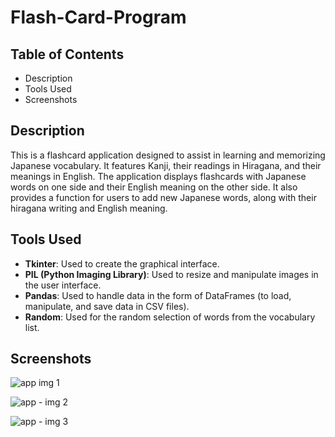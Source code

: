 # Flash-Card-Program

## Table of Contents
- Description
- Tools Used
- Screenshots

## Description
This is a flashcard application designed to assist in learning and memorizing Japanese vocabulary. It features Kanji, their readings in Hiragana, and their meanings in English. The application displays flashcards with Japanese words on one side and their English meaning on the other side. It also provides a function for users to add new Japanese words, along with their hiragana writing and English meaning.

## Tools Used
- **Tkinter**: Used to create the graphical interface.
- **PIL (Python Imaging Library)**: Used to resize and manipulate images in the user interface.
- **Pandas**: Used to handle data in the form of DataFrames (to load, manipulate, and save data in CSV files).
- **Random**: Used for the random selection of words from the vocabulary list.

## Screenshots


![app img 1](https://github.com/bardack134/Flash-Card-Program/assets/142977989/cea94d95-0785-41ce-8f2d-390810d0c948)


![app - img 2](https://github.com/bardack134/Flash-Card-Program/assets/142977989/16ef10fa-1a86-4070-90c1-e92eb6be0eb3)


![app - img 3](https://github.com/bardack134/Flash-Card-Program/assets/142977989/84aacc4c-1327-454d-9abe-e412d56d5307)
